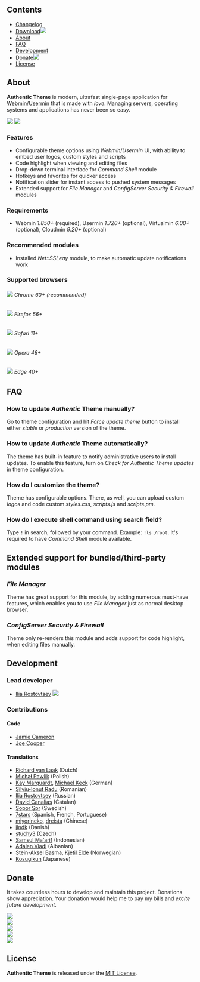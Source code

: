 ## Contents
* [Changelog](https://github.com/authentic-theme/authentic-theme/blob/master/CHANGELOG.md)
* [Download![](https://rostovtsev.ru/pub/media/icons/download-23x14.png)](https://github.com/authentic-theme/authentic-theme/releases)
* [About](#about)
* [FAQ](#faq)
* [Development](#development)
* [Donate![](https://rostovtsev.ru/pub/media/icons/heart-23x15.png)](https://github.com/authentic-theme/authentic-theme#donate)
* [License](#license)

## About
**Authentic Theme** is modern, ultrafast single-page application for [Webmin/](https://github.com/webmin/webmin)[Usermin](https://github.com/webmin/usermin) that is made with _love_. Managing servers, operating systems and applications has never been so easy.

![](https://rostovtsev.ru/pub/media/screenshots/19.00-1.gif)
![](https://rostovtsev.ru/pub/media/screenshots/screenshot-pallets-1710.png)

### Features
* Configurable theme options using _Webmin_/_Usermin_ UI, with ability to embed user logos, custom styles and scripts
* Code highlight when viewing and editing files
* Drop-down terminal interface for _Command Shell_ module
* Hotkeys and favorites for quicker access
* Notification slider for instant access to pushed system messages
* Extended support for _File Manager_ and _ConfigServer Security & Firewall_ modules

### Requirements
* Webmin _1.850+_ (required), Usermin _1.720+_ (optional), Virtualmin _6.00+_ (optional), Cloudmin _9.20+_ (optional)

### Recommended modules
* Installed _Net::SSLeay_ module, to make automatic update notifications work

### Supported browsers

###### ![](https://rostovtsev.ru/pub/media/icons/chrome-16.png) Chrome 60+ (recommended)

###### ![](https://rostovtsev.ru/pub/media/icons/firefox-16.png) Firefox 56+

###### ![](https://rostovtsev.ru/pub/media/icons/safari-16.png) Safari 11+

###### ![](https://rostovtsev.ru/pub/media/icons/opera-16.png) Opera 46+

###### ![](https://rostovtsev.ru/pub/media/icons/edge-16.png) Edge 40+


## FAQ

### How to update _Authentic_ Theme manually?
Go to theme configuration and hit _Force update theme_ button to install either _stable_ or _production_ version of the theme.

### How to update _Authentic_ Theme automatically?
The theme has built-in feature to notify administrative users to install updates. To enable this feature, turn on _Check for Authentic Theme updates_ in theme configuration.

### How do I customize the theme?
Theme has configurable options. There, as well, you can upload custom _logos_ and code custom _styles.css_, _scripts.js_ and _scripts.pm_.

### How do I execute shell command using search field?
Type `!` in search, followed by your command. Example: `!ls /root`. It's required to have _Command Shell_ module available.


## Extended support for bundled/third-party modules

### _File Manager_
Theme has great support for this module, by adding numerous must-have features, which enables you to use _File Manager_ just as normal desktop browser.

### _ConfigServer Security & Firewall_
Theme only re-renders this module and adds support for code highlight, when editing files manually.

## Development
### Lead developer
* [Ilia Rostovtsev](https://rostovtsev.ru)  [![](https://rostovtsev.ru/pub/media/icons/stackoverflow-18x17.jpg)](http://stackoverflow.com/users/1455661/ilia-rostovtsev)

### Contributions

#### Code
* [Jamie Cameron](https://www.linkedin.com/in/jamiecameron2/)
* [Joe Cooper](https://www.linkedin.com/in/swelljoe/)

#### Translations
* [Richard van Laak](https://github.com/Rvanlaak) (Dutch)
* [Michał Pawlik](https://github.com/majk-p) (Polish)
* [Kay Marquardt](https://github.com/gnadelwartz), [Michael Keck](https://github.com/mkkeck) (German)
* [Silviu-Ionut Radu](https://github.com/sealview) (Romanian)
* [Ilia Rostovtsev](https://github.com/rostovtsev) (Russian)
* [David Canalias](https://github.com/diathesaron) (Catalan)
* [Sopor Spr](https://github.com/Sopor-) (Swedish)
* [7stars](https://github.com/7starsone) (Spanish, French, Portuguese)
* [miyorineko](https://github.com/miyorineko), [dreista](https://github.com/Dreista) (Chinese)
* [jlndk](https://github.com/jlndk) (Danish)
* [stuchy3](https://github.com/stuchy3) (Czech)
* [Samsul Ma'arif](https://github.com/samsulmaarif) (Indonesian)
* [Adalen Vladi](https://github.com/adalenv) (Albanian)
* Stein-Aksel Basma, [Kjetil Elde](https://github.com/w00p) (Norwegian)
* [Kosugikun](https://github.com/kosugikun) (Japanese)

## Donate
 It takes countless hours to develop and maintain this project. Donations show appreciation. Your donation would help me to pay my bills and _excite future development_.

[![](https://rostovtsev.ru/pub/media/icons/bitcoin-175-207-2.png)](http://rostovtsev.ru/pub/api/donation/bitcoin.html)
<br>
[![](https://rostovtsev.ru/pub/media/icons/litecoin-175-42-1.png)](http://rostovtsev.ru/pub/api/donation/litecoin.html)
<br>
[![](https://rostovtsev.ru/pub/media/icons/ethereum-175-42-5.png)](http://rostovtsev.ru/pub/api/donation/ethereum.html)
<br>
<a href="https://www.paypal.com/cgi-bin/webscr?cmd=_donations&lc=us&business=programming%40rostovtsev%2eru&currency_code=USD&bn=PP%2dDonationsBF%3abtn_donateCC_LG%2egif%3aNonHostedGuest">![](http://rostovtsev.ru/pub/media/icons/paypal-175x45.png)</a>
<br>
[![](https://rostovtsev.ru/pub/media/icons/yandex-175x38.png)](http://rostovtsev.ru/pub/api/donation/yandex.html)

## License

**Authentic Theme** is released under the [MIT License](https://github.com/authentic-theme/authentic-theme/blob/master/LICENSE).
